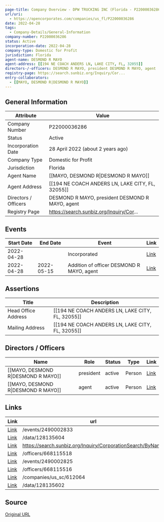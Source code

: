 ```yaml
---
page-title: Company Overview - DPW TRUCKING INC (Florida - P22000036286)
url/uri:
  - https://opencorporates.com/companies/us_fl/P22000036286
date: 2022-04-28
tags:
  - Company-Details/General-Information
company-number: P22000036286
status: Active
incorporation-date: 2022-04-28
company-type: Domestic for Profit
jurisdiction: Florida
agent-name: DESMOND R MAYO
agent-address: [[194 NE COACH ANDERS LN, LAKE CITY, FL, 32055]]
directors-/-officers: DESMOND R MAYO, president DESMOND R MAYO, agent
registry-page: https://search.sunbiz.org/Inquiry/Cor...
entry-collaborators:
  - [[MAYO, DESMOND R|DESMOND R MAYO]]
---
```


## General Information
| Attribute          | Value                                       |
|--------------------|---------------------------------------------|
| Company Number     | P22000036286                                |
| Status             | Active                                      |
| Incorporation Date | 28 April 2022 (about 2 years ago)           |
| Company Type       | Domestic for Profit                         |
| Jurisdiction       | Florida                                     |
| Agent Name         | [[MAYO, DESMOND R\|DESMOND R MAYO]]         |
| Agent Address      | [[194 NE COACH ANDERS LN, LAKE CITY, FL, 32055]] |
| Directors / Officers | DESMOND R MAYO, president DESMOND R MAYO, agent |
| Registry Page      | https://search.sunbiz.org/Inquiry/Cor...    |

## Events

| Start Date | End Date   | Event                                                   | Link |
|------------|------------|-------------------------------------------------------|------|
| 2022-04-28 |            | Incorporated                                            | [Link](https://opencorporates.com/events/2490002833) |
| 2022-04-28 | 2022-05-15 | Addition of officer DESMOND R MAYO, agent               | [Link](https://opencorporates.com/events/2490002825) |

## Assertions
| Title               | Description                                             |
|---------------------|---------------------------------------------------------|
| Head Office Address | [[194 NE COACH ANDERS LN, LAKE CITY, FL, 32055]]        |
| Mailing Address     | [[194 NE COACH ANDERS LN, LAKE CITY, FL, 32055]]        |

## Directors / Officers
| Name                 | Role            | Status     | Type        | Link |
|----------------------|-----------------|------------|-------------|------|
| [[MAYO, DESMOND R\|DESMOND R MAYO]] | president       | active     | Person      | [Link](https://opencorporates.com/officers/668115516) |
| [[MAYO, DESMOND R\|DESMOND R MAYO]] | agent           | active     | Person      | [Link](https://opencorporates.com/officers/668115518) |

## Links
| Link   | url                            
|--------|--------------------------------|
| [Link](/events/2490002833) |/events/2490002833            |
| [Link](/data/128135604) |/data/128135604               |
| [Link](https://search.sunbiz.org/Inquiry/CorporationSearch/ByName) |https://search.sunbiz.org/Inquiry/CorporationSearch/ByName|
| [Link](/officers/668115518) |/officers/668115518           |
| [Link](/events/2490002825) |/events/2490002825            |
| [Link](/officers/668115516) |/officers/668115516           |
| [Link](/companies/us_sc/612064) |/companies/us_sc/612064       |
| [Link](/data/128135602) |/data/128135602               |

## Source
[Original URL](https://opencorporates.com/companies/us_fl/P22000036286)
